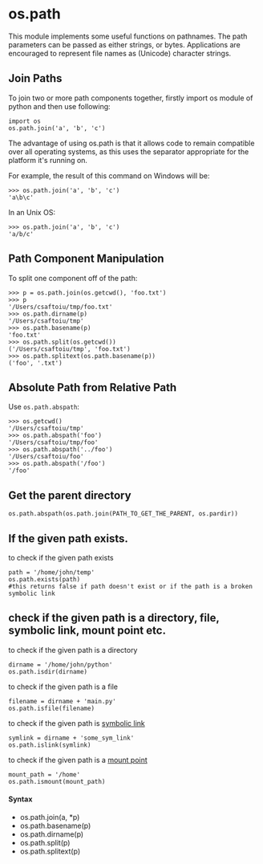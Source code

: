 # os.path


This module implements some useful functions on pathnames. The path parameters can be passed as either strings, or bytes. Applications are encouraged to represent file names as (Unicode) character strings.



## Join Paths


To join two or more path components together, firstly import os module of python and then use following:

```
import os
os.path.join('a', 'b', 'c')

```

The advantage of using os.path is that it allows code to remain compatible over all operating systems, as this uses the separator appropriate for the platform it's running on.

For example, the result of this command on Windows will be:

```
>>> os.path.join('a', 'b', 'c')
'a\b\c'

```

In an Unix OS:

```
>>> os.path.join('a', 'b', 'c')
'a/b/c'

```



## Path Component Manipulation


To split one component off of the path:

```
>>> p = os.path.join(os.getcwd(), 'foo.txt')
>>> p
'/Users/csaftoiu/tmp/foo.txt'
>>> os.path.dirname(p)
'/Users/csaftoiu/tmp'
>>> os.path.basename(p)
'foo.txt'
>>> os.path.split(os.getcwd())
('/Users/csaftoiu/tmp', 'foo.txt')
>>> os.path.splitext(os.path.basename(p))
('foo', '.txt')

```



## Absolute Path from Relative Path


Use `os.path.abspath`:

```
>>> os.getcwd()
'/Users/csaftoiu/tmp'
>>> os.path.abspath('foo')
'/Users/csaftoiu/tmp/foo'
>>> os.path.abspath('../foo')
'/Users/csaftoiu/foo'
>>> os.path.abspath('/foo')
'/foo'

```



## Get the parent directory


```
os.path.abspath(os.path.join(PATH_TO_GET_THE_PARENT, os.pardir))

```



## If the given path exists.


to check if the given path exists

```
path = '/home/john/temp'
os.path.exists(path)
#this returns false if path doesn't exist or if the path is a broken symbolic link

```



## check if the given path is a directory, file, symbolic link, mount point etc.


to check if the given path is a directory

```
dirname = '/home/john/python'
os.path.isdir(dirname)

```

to check if the given path is a file

```
filename = dirname + 'main.py'
os.path.isfile(filename)

```

to check if the given path is [symbolic link](https://en.wikipedia.org/wiki/Symbolic_link)

```
symlink = dirname + 'some_sym_link'
os.path.islink(symlink)

```

to check if the given path is a [mount point](http://www.linuxtopia.org/online_books/introduction_to_linux/linux_Mount_points.html)

```
mount_path = '/home'
os.path.ismount(mount_path)

```



#### Syntax


- os.path.join(a, *p)
- os.path.basename(p)
- os.path.dirname(p)
- os.path.split(p)
- os.path.splitext(p)

